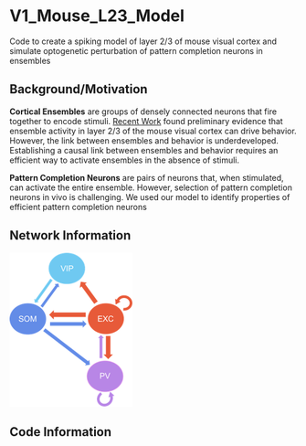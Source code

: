 # V1_Mouse_L23_Model
Code to create a spiking model of layer 2/3 of mouse visual cortex and simulate optogenetic perturbation of pattern completion neurons in ensembles

## Background/Motivation
**Cortical Ensembles** are groups of densely connected neurons that fire together to encode stimuli. [Recent Work](https://www.cell.com/cell/pdf/S0092-8674(19)30616-6.pdf) found preliminary evidence that ensemble activity in layer 2/3 of the mouse visual cortex can drive behavior. However, the link between ensembles and behavior is underdeveloped. Establishing a causal link between ensembles and behavior requires an efficient way to activate ensembles in the absence of stimuli. 

 **Pattern Completion Neurons** are pairs of neurons that, when stimulated, can activate the entire ensemble. However, selection of pattern completion neurons in vivo is challenging. We used our model to identify properties of efficient pattern completion neurons

## Network Information 

![plot](./Miscellaneous/schematic.png)


## Code Information
